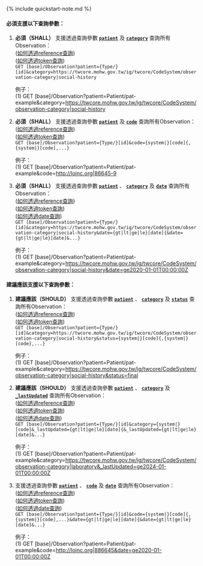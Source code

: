 {% include quickstart-note.md %}

#### 必須支援以下查詢參數： 


1. **必須（SHALL）** 支援透過查詢參數 **[`patient`](SearchParameter-Observation-patient.html)** 及 **[`category`](SearchParameter-Observation-category.html)** 查詢所有Observation：               
    ([如何透過reference查詢](http://hl7.org/fhir/R4/search.html#reference))    
    ([如何透過token查詢](http://hl7.org/fhir/R4/search.html#token))  
    `GET [base]/Observation?patient={Type/}[id]&category=https://twcore.mohw.gov.tw/ig/twcore/CodeSystem/observation-category|social-history`

    例子：  
      (1) GET [base]/Observation?patient=Patient/pat-example&category=https://twcore.mohw.gov.tw/ig/twcore/CodeSystem/observation-category|social-history


2. **必須（SHALL）** 支援透過查詢參數 **[`patient`](SearchParameter-Observation-patient.html)** 及  **[`code`](SearchParameter-Observation-clinical-code.html)** 查詢所有Observation：               
    ([如何透過reference查詢](http://hl7.org/fhir/R4/search.html#reference))    
    ([如何透過token查詢](http://hl7.org/fhir/R4/search.html#token))  
    `GET [base]/Observation?patient={Type/}[id]&code={system|}[code]{,{system|}[code],...}`

    例子：  
      (1) GET [base]/Observation?patient=Patient/pat-example&code=http://loinc.org|86645-9


3. **必須（SHALL）** 支援透過查詢參數 **[`patient`](SearchParameter-Observation-patient.html)** 、 **[`category`](SearchParameter-Observation-category.html)** 及 **[`date`](SearchParameter-Observation-date.html)** 查詢所有Observation：               
    ([如何透過reference查詢](http://hl7.org/fhir/R4/search.html#reference))    
    ([如何透過token查詢](http://hl7.org/fhir/R4/search.html#token))  
    ([如何透過date查詢](http://hl7.org/fhir/R4/search.html#date))  
    `GET [base]/Observation?patient={Type/}[id]&category=https://twcore.mohw.gov.tw/ig/twcore/CodeSystem/observation-category|social-history&date={gt|lt|ge|le}[date]{&date={gt|lt|ge|le}[date]&...}`

    例子：  
      (1) GET [base]/Observation?patient=Patient/pat-example&category=https://twcore.mohw.gov.tw/ig/twcore/CodeSystem/observation-category|social-history&date=ge2020-01-01T00:00:00Z



#### 建議應該支援以下查詢參數：

1. **建議應該（SHOULD）** 支援透過查詢參數 **[`patient`](SearchParameter-Observation-patient.html)** 、 **[`category`](SearchParameter-Observation-category.html)** 及 **[`status`](SearchParameter-Observation-status.html)** 查詢所有Observation：               
    ([如何透過reference查詢](http://hl7.org/fhir/R4/search.html#reference))    
    ([如何透過token查詢](http://hl7.org/fhir/R4/search.html#token))   
    `GET [base]/Observation?patient={Type/}[id]&category=https://twcore.mohw.gov.tw/ig/twcore/CodeSystem/observation-category|social-history&status={system|}[code]{,{system|}[code],...}`

    例子：  
      (1) GET [base]/Observation?patient=Patient/pat-example&category=https://twcore.mohw.gov.tw/ig/twcore/CodeSystem/observation-category|social-history&status=final


2. **建議應該（SHOULD）** 支援透過查詢參數 **[`patient`](SearchParameter-Observation-patient.html)** 、 **[`category`](SearchParameter-Observation-category.html)** 及 **[`_lastUpdated`](SearchParameter-Observation-lastupdated.html)** 查詢所有Observation：               
    ([如何透過reference查詢](http://hl7.org/fhir/R4/search.html#reference))    
    ([如何透過token查詢](http://hl7.org/fhir/R4/search.html#token))  
    ([如何透過date查詢](http://hl7.org/fhir/R4/search.html#date))  
    `GET [base]/Observation?patient={Type/}[id]&category={system|}[code]&_lastUpdated={gt|lt|ge|le}[date]{&_lastUpdated={gt|lt|ge|le}[date]&...}`

    例子：  
      (1) GET [base]/Observation?patient=Patient/pat-example&category=https://twcore.mohw.gov.tw/ig/twcore/CodeSystem/observation-category|laboratory&_lastUpdated=ge2024-01-01T00:00:00Z


3. 支援透過查詢參數 **[`patient`](SearchParameter-Observation-patient.html)** 、 **[`code`](SearchParameter-Observation-clinical-code.html)** 及 **[`date`](SearchParameter-Observation-date.html)** 查詢所有Observation：               
    ([如何透過reference查詢](http://hl7.org/fhir/R4/search.html#reference))    
    ([如何透過token查詢](http://hl7.org/fhir/R4/search.html#token))  
    ([如何透過date查詢](http://hl7.org/fhir/R4/search.html#date))  
    `GET [base]/Observation?patient={Type/}[id]&code={system|}[code]{,{system|}[code],...}&date={gt|lt|ge|le}[date]{&date={gt|lt|ge|le}[date]&...}`

    例子：  
      (1) GET [base]/Observation?patient=Patient/pat-example&code=http://loinc.org|886645&date=ge2020-01-01T00:00:00Z
